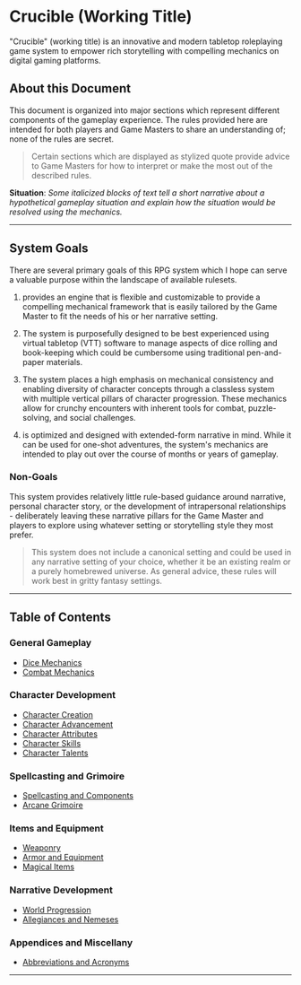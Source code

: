 # Crucible (Working Title)

"Crucible" (working title) is an innovative and modern tabletop roleplaying game system to empower rich storytelling with compelling mechanics on digital gaming platforms.

## About this Document

This document is organized into major sections which represent different components of the gameplay experience. The rules provided here are intended for both players and Game Masters to share an understanding of; none of the rules are secret.

> Certain sections which are displayed as stylized quote provide advice to Game Masters for how to interpret or make the most out of the described rules.

**Situation**: *Some italicized blocks of text tell a short narrative about a hypothetical gameplay situation and explain how the situation would be resolved using the mechanics.* 

----

## System Goals

There are several primary goals of this RPG system which I hope can serve a valuable purpose within the landscape of available rulesets. 

1. <SYSTEM> provides an engine that is flexible and customizable to provide a compelling mechanical framework that is easily tailored by the Game Master to fit the needs of his or her narrative setting. 

2. The system is purposefully designed to be best experienced using virtual tabletop (VTT) software to manage aspects of dice rolling and book-keeping which could be cumbersome using traditional pen-and-paper materials.

3. The system places a high emphasis on mechanical consistency and enabling diversity of character concepts through a classless system with multiple vertical pillars of character progression. These mechanics allow for crunchy encounters with inherent tools for combat, puzzle-solving, and social challenges.

4. <SYSTEM> is optimized and designed with extended-form narrative in mind. While it can be used for one-shot adventures, the system's mechanics are intended to play out over the course of months or years of gameplay.

### Non-Goals

This system provides relatively little rule-based guidance around narrative, personal character story, or the development of intrapersonal relationships - deliberately leaving these narrative pillars for the Game Master and players to explore using whatever setting or storytelling style they most prefer.

> This system does not include a canonical setting and could be used in any narrative setting of your choice, whether it be an existing realm or a purely homebrewed universe. As general advice, these rules will work best in gritty fantasy settings.

----

## Table of Contents

### General Gameplay

* [Dice Mechanics](docs/Dice.md)
* [Combat Mechanics](docs/Combat.md)

### Character Development

* [Character Creation](docs/Character/Creation.md)
* [Character Advancement](docs/Character/Advancement.md)
* [Character Attributes](docs/Character/Attributes.md)
* [Character Skills](docs/Character/Skills.md)
* [Character Talents](docs/Character/Talents.md)

### Spellcasting and Grimoire

* [Spellcasting and Components](docs/Spells/Components.md)
* [Arcane Grimoire](docs/Spells/Grimoire.md)

### Items and Equipment

* [Weaponry](Items/Weapons.md)
* [Armor and Equipment](Items/Armor.md)
* [Magical Items](Items/Magical.md)

### Narrative Development

* [World Progression](Narrative/Progression.md)
* [Allegiances and Nemeses](Narrative/Allegiances.md)

### Appendices and Miscellany

* [Abbreviations and Acronyms](Acronyms.md)

---
